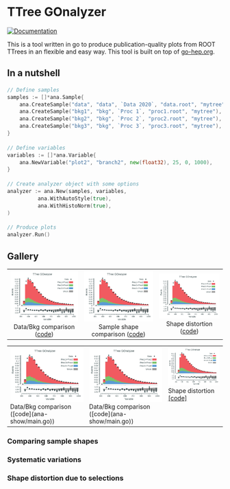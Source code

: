 # TTree GOnalyzer

[![Documentation](https://godoc.org/github.com/rmadar/tree-gonalyzer?status.svg)](https://godoc.org/github.com/rmadar/tree-gonalyzer)

This is a tool written in go to produce publication-quality plots from ROOT TTrees in an flexible and easy way.
This tool is built on top of [go-hep.org](https://go-hep.org).

## In a nutshell

```go
// Define samples
samples := []*ana.Sample{
	ana.CreateSample("data", "data", `Data 2020`, "data.root", "mytree"),
	ana.CreateSample("bkg1", "bkg", `Proc 1`, "proc1.root", "mytree"),
	ana.CreateSample("bkg2", "bkg", `Proc 2`, "proc2.root", "mytree"),
	ana.CreateSample("bkg3", "bkg", `Proc 3`, "proc3.root", "mytree"),
}

// Define variables
variables := []*ana.Variable{
	ana.NewVariable("plot2", "branch2", new(float32), 25, 0, 1000),
}

// Create analyzer object with some options
analyzer := ana.New(samples, variables,
	      ana.WithAutoStyle(true),
	      ana.WithHistoNorm(true),
)

// Produce plots
analyzer.Run()

```

## Gallery

| | | |
|:-------------------------:|:-------------------------:|:-------------------------:|
| <img width="1604" src="ana-show/eg-plot.png"> Data/Bkg comparison ([code](ana-show/main.go)) | <img width="1604" src="ana-show/eg-plot.png"> Sample shape comparison ([code](ana-show/main.go)) | <img width="1604" src="ana-show/eg-plot.png"> Shape distortion ([code](ana-show/main.go)) |


<table>
  <tr>
    <td valign="top"><img src="ana-show/eg-plot.png"> Data/Bkg comparison ([code](ana-show/main.go)) </td>
    <td valign="top"><img src="ana-show/eg-plot.png"> Data/Bkg comparison ([code](ana-show/main.go)) </td>
    <td valign="top"><img src="ana-show/eg-plot.png"> Shape distortion <a href="ana-show/main.go" _target="blank">[code]</a></td>
  </tr>
 </table>

### Comparing sample shapes

### Systematic variations

### Shape distortion due to selections